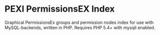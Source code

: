 # PEXI PermissionsEX Index
Graphical PermissionsEx groups and permission nodes index for use with MySQL-backends, written in PHP. Requires PHP 5.4+ with mysqli enabled.
